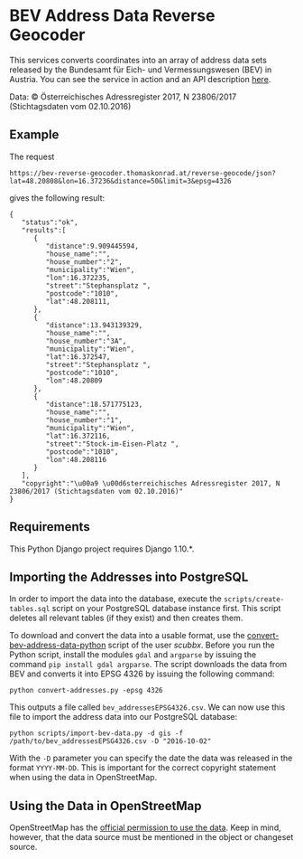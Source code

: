 BEV Address Data Reverse Geocoder
=================================

This services converts coordinates into an array of address data sets released by the Bundesamt für Eich- und
Vermessungswesen (BEV) in Austria. You can see the service in action and an API description
[here](https://bev-reverse-geocoder.thomaskonrad.at/).

Data: © Österreichisches Adressregister 2017, N 23806/2017 (Stichtagsdaten vom 02.10.2016)

Example
-------

The request

```
https://bev-reverse-geocoder.thomaskonrad.at/reverse-geocode/json?lat=48.20808&lon=16.37236&distance=50&limit=3&epsg=4326
```

gives the following result:

```
{
   "status":"ok",
   "results":[
      {
         "distance":9.909445594,
         "house_name":"",
         "house_number":"2",
         "municipality":"Wien",
         "lon":16.372235,
         "street":"Stephansplatz ",
         "postcode":"1010",
         "lat":48.208111,
      },
      {
         "distance":13.943139329,
         "house_name":"",
         "house_number":"3A",
         "municipality":"Wien",
         "lat":16.372547,
         "street":"Stephansplatz ",
         "postcode":"1010",
         "lon":48.20809
      },
      {
         "distance":18.571775123,
         "house_name":"",
         "house_number":"1",
         "municipality":"Wien",
         "lat":16.372116,
         "street":"Stock-im-Eisen-Platz ",
         "postcode":"1010",
         "lon":48.208116
      }
   ],
   "copyright":"\u00a9 \u00d6sterreichisches Adressregister 2017, N 23806/2017 (Stichtagsdaten vom 02.10.2016)"
}
```

Requirements
------------

This Python Django project requires Django 1.10.*.

Importing the Addresses into PostgreSQL
---------------------------------------

In order to import the data into the database, execute the ``scripts/create-tables.sql`` script on your PostgreSQL
database instance first. This script deletes all relevant tables (if they exist) and then creates them.

To download and convert the data into a usable format, use the
[convert-bev-address-data-python](https://github.com/scubbx/convert-bev-address-data-python) script of the user
_scubbx_. Before you run the Python script, install the modules ``gdal`` and ``argparse`` by issuing the command
``pip install gdal argparse``. The script downloads the data from BEV and converts it into EPSG 4326 by issuing the
following command:

    python convert-addresses.py -epsg 4326

This outputs a file called ``bev_addressesEPSG4326.csv``. We can now use this file to import the address data into our
PostgreSQL database:

    python scripts/import-bev-data.py -d gis -f /path/to/bev_addressesEPSG4326.csv -D "2016-10-02"

With the ``-D`` parameter you can specify the date the data was released in the format ``YYYY-MM-DD``. This is important
for the correct copyright statement when using the data in OpenStreetMap.

Using the Data in OpenStreetMap
-------------------------------

OpenStreetMap has the [official permission to use the data](https://wiki.openstreetmap.org/wiki/WikiProject_Austria/%C3%96sterreichisches_Adressregister).
Keep in mind, however, that the data source must be mentioned in the object or changeset source.
